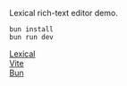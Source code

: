 Lexical rich-text editor demo.
```
bun install
bun run dev
```
[Lexical](https://lexical.dev/)  
[Vite](https://vitejs.dev/)  
[Bun](https://bun.sh/)
